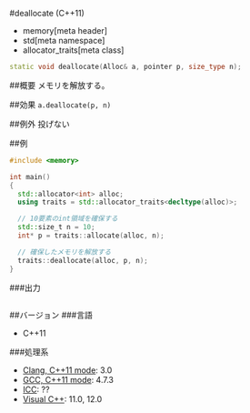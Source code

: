 #deallocate (C++11)
* memory[meta header]
* std[meta namespace]
* allocator_traits[meta class]

```cpp
static void deallocate(Alloc& a, pointer p, size_type n);
```

##概要
メモリを解放する。


##効果
`a.deallocate(p, n)`


##例外
投げない


##例
```cpp
#include <memory>

int main()
{
  std::allocator<int> alloc;
  using traits = std::allocator_traits<decltype(alloc)>;

  // 10要素のint領域を確保する
  std::size_t n = 10;
  int* p = traits::allocate(alloc, n);

  // 確保したメモリを解放する
  traits::deallocate(alloc, p, n);
}
```

###出力
```
```


##バージョン
###言語
- C++11

###処理系
- [Clang, C++11 mode](/implementation.md#clang): 3.0
- [GCC, C++11 mode](/implementation.md#gcc): 4.7.3
- [ICC](/implementation.md#icc): ??
- [Visual C++](/implementation.md#visual_cpp): 11.0, 12.0
